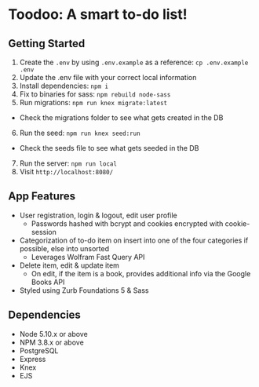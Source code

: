 # Toodoo: A smart to-do list!

## Getting Started
1. Create the `.env` by using `.env.example` as a reference: `cp .env.example .env`
2. Update the .env file with your correct local information
3. Install dependencies: `npm i`
4. Fix to binaries for sass: `npm rebuild node-sass`
5. Run migrations: `npm run knex migrate:latest`
  - Check the migrations folder to see what gets created in the DB
6. Run the seed: `npm run knex seed:run`
  - Check the seeds file to see what gets seeded in the DB
7. Run the server: `npm run local`
8. Visit `http://localhost:8080/`

## App Features
- User registration, login & logout, edit user profile
  - Passwords hashed with bcrypt and cookies encrypted with cookie-session
- Categorization of to-do item on insert into one of the four categories if possible, else into unsorted
  - Leverages Wolfram Fast Query API
- Delete item, edit & update item
  - On edit, if the item is a book, provides additional info via the Google Books API
- Styled using Zurb Foundations 5 & Sass

## Dependencies
- Node 5.10.x or above
- NPM 3.8.x or above
- PostgreSQL
- Express
- Knex
- EJS
